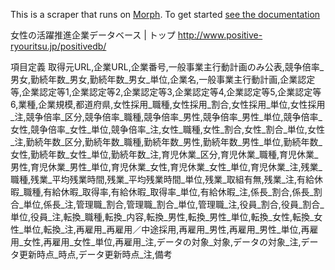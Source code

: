 This is a scraper that runs on [Morph](https://morph.io). To get started [see the documentation](https://morph.io/documentation)

女性の活躍推進企業データベース | トップ  http://www.positive-ryouritsu.jp/positivedb/


項目定義  取得元URL,企業URL,企業番号,一般事業主行動計画のみ公表,競争倍率_男女,勤続年数_男女,勤続年数_男女_単位,企業名,一般事業主行動計画,企業認定等,企業認定等1,企業認定等2,企業認定等3,企業認定等4,企業認定等5,企業認定等6,業種,企業規模,都道府県,女性採用_職種,女性採用_割合,女性採用_単位,女性採用_注,競争倍率_区分,競争倍率_職種,競争倍率_男性,競争倍率_男性_単位,競争倍率_女性,競争倍率_女性_単位,競争倍率_注,女性_職種,女性_割合,女性_割合_単位,女性_注,勤続年数_区分,勤続年数_職種,勤続年数_男性,勤続年数_男性_単位,勤続年数_女性,勤続年数_女性_単位,勤続年数_注,育児休業_区分,育児休業_職種,育児休業_男性,育児休業_男性_単位,育児休業_女性,育児休業_女性_単位,育児休業_注,残業_職種,残業_平均残業時間,残業_平均残業時間_単位,残業_取組有無,残業_注,有給休暇_職種,有給休暇_取得率,有給休暇_取得率_単位,有給休暇_注,係長_割合,係長_割合_単位,係長_注,管理職_割合,管理職_割合_単位,管理職_注,役員_割合,役員_割合_単位,役員_注,転換_職種,転換_内容,転換_男性,転換_男性_単位,転換_女性,転換_女性_単位,転換_注,再雇用_再雇用／中途採用,再雇用_男性,再雇用_男性_単位,再雇用_女性,再雇用_女性_単位,再雇用_注,データの対象_対象,データの対象_注,データ更新時点_時点,データ更新時点_注,備考
